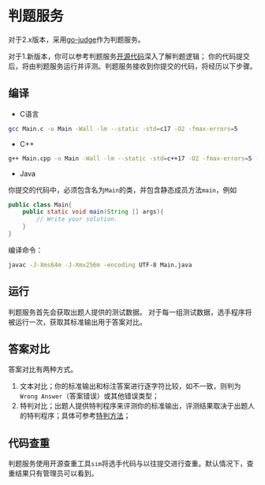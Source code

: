 # 判题服务

对于2.x版本，采用[go-judge](https://github.com/criyle/go-judge)作为判题服务。

对于1.新版本，你可以参考判题服务[开源代码](https://github.com/winterant/judge)深入了解判题逻辑；
你的代码提交后，将由判题服务运行并评测。判题服务接收到你提交的代码，将经历以下步骤。

## 编译
   
- C语言
```bash
gcc Main.c -o Main -Wall -lm --static -std=c17 -O2 -fmax-errors=5
```

- C++
```bash
g++ Main.cpp -o Main -Wall -lm --static -std=c++17 -O2 -fmax-errors=5 -fno-asm
```

- Java

你提交的代码中，必须包含名为`Main`的类，并包含静态成员方法`main`，例如
```java
public class Main{
    public static void main(String [] args){
        // Write your solution.
    }
}
```
编译命令：
```bash
javac -J-Xms64m -J-Xmx256m -encoding UTF-8 Main.java
```

## 运行

判题服务首先会获取出题人提供的测试数据。
对于每一组测试数据，选手程序将被运行一次，获取其标准输出用于答案对比。

## 答案对比

答案对比有两种方式。

1. 文本对比；你的标准输出和标注答案进行逐字符比较，如不一致，则判为`Wrong Answer`（答案错误）或其他错误类型；
2. 特判对比；出题人提供特判程序来评测你的标准输出，评测结果取决于出题人的特判程序；具体可参考[特判方法](./spj.md)；

## 代码查重

判题服务使用开源查重工具`sim`将选手代码与以往提交进行查重。默认情况下，查重结果只有管理员可以看到。
